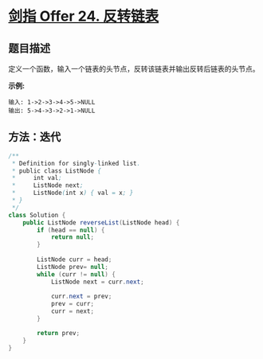 # [剑指 Offer 24. 反转链表](https://leetcode-cn.com/problems/fan-zhuan-lian-biao-lcof/)

## 题目描述

定义一个函数，输入一个链表的头节点，反转该链表并输出反转后链表的头节点。

**示例:**

```
输入: 1->2->3->4->5->NULL
输出: 5->4->3->2->1->NULL
```



## 方法：迭代

```java
/**
 * Definition for singly-linked list.
 * public class ListNode {
 *     int val;
 *     ListNode next;
 *     ListNode(int x) { val = x; }
 * }
 */
class Solution {
    public ListNode reverseList(ListNode head) {
        if (head == null) {
            return null;
        }
        
        ListNode curr = head;
        ListNode prev= null;
        while (curr != null) {
            ListNode next = curr.next;
            
            curr.next = prev;            
            prev = curr;
            curr = next;
        }

        return prev;
    }
}
```



